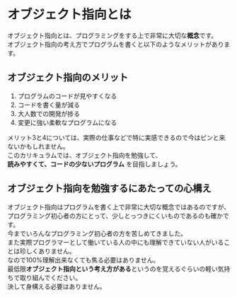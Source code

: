 # オブジェクト指向とは

オブジェクト指向とは、プログラミングをする上で非常に大切な**概念**です。  
オブジェクト指向の考え方でプログラムを書くと以下のようなメリットがあります。

## オブジェクト指向のメリット
1. プログラムのコードが見やすくなる
2. コードを書く量が減る
3. 大人数での開発が捗る
4. 変更に強い柔軟なプログラムになる

メリット3と4については、実際の仕事などで特に実感できるので今はピンと来ないかもしれません。  
このカリキュラムでは、オブジェクト指向を勉強して、  
**読みやすくて、コードの少ないプログラム**
を目指しましょう。

## オブジェクト指向を勉強するにあたっての心構え
オブジェクト指向はプログラムを書く上で非常に大切な概念ではあるのですが、  
プログラミング初心者の方にとって、少しとっつきにくいものであるのも確かです。  
今までいろんなプログラミング初心者の方を苦しめてきました。  
また実際プログラマーとして働いている人の中にも理解できていない人がいることは珍しくありません。  
なので100%理解出来なくても焦る必要はありません。  
最低限**オブジェクト指向という考え方がある**というのを覚えるぐらいの軽い気持ちで取り組んでください。  
決して身構える必要はありません。  